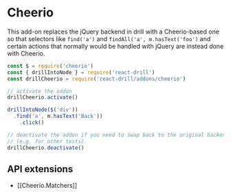 # Cheerio

This add-on replaces the jQuery backend in drill with a Cheerio-based one so
that selectors like `find('a')` and `findAll('a', m.hasText('foo')` and certain
actions that normally would be handled with jQuery are instead done with
Cheerio.

```javascript
const $ = require('cheerio')
const { drillIntoNode } = require('react-drill')
const drillCheerio = require('react-drill/addons/cheerio')

// activate the addon
drillCheerio.activate()

drillIntoNode($('div'))
  .find('a', m.hasText('Back'))
    .click()

// deactivate the addon if you need to swap back to the original backend
// (e.g. for other tests)
drillCheerio.deactivate()
```

## API extensions

- [[Cheerio.Matchers]]